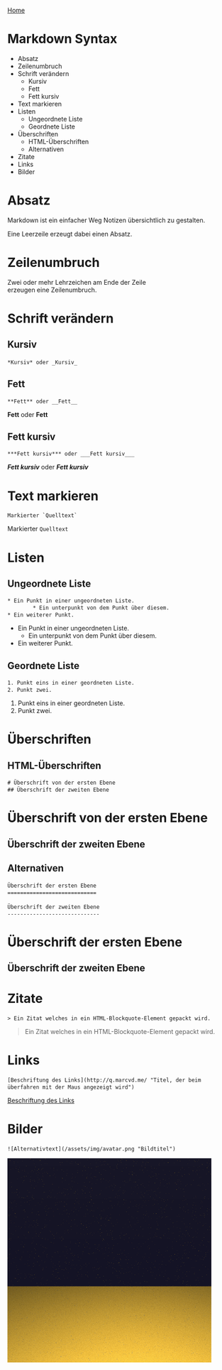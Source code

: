 [Home](http://q.marcvd.me)

# Markdown Syntax

* Absatz
* Zeilenumbruch
* Schrift verändern
    * Kursiv
    * Fett
    * Fett kursiv
* Text markieren
* Listen
    * Ungeordnete Liste
    * Geordnete Liste
* Überschriften
    * HTML-Überschriften
    * Alternativen
* Zitate
* Links
* Bilder

Absatz
======

Markdown ist ein einfacher Weg Notizen übersichtlich zu gestalten.

Eine Leerzeile erzeugt dabei einen Absatz.

Zeilenumbruch
=============

Zwei oder mehr Lehrzeichen am Ende der Zeile  
erzeugen eine Zeilenumbruch.

Schrift verändern
=================

Kursiv
------

`*Kursiv* oder _Kursiv_`

Fett
----

```
**Fett** oder __Fett__
```

**Fett** oder __Fett__

Fett kursiv
-----------

```
***Fett kursiv*** oder ___Fett kursiv___
```

***Fett kursiv*** oder ___Fett kursiv___

Text markieren
==============

```
Markierter `Quelltext`
```

Markierter `Quelltext`

Listen
======

Ungeordnete Liste
-----------------

```
* Ein Punkt in einer ungeordneten Liste.
		* Ein unterpunkt von dem Punkt über diesem.
* Ein weiterer Punkt.
```

* Ein Punkt in einer ungeordneten Liste.
    * Ein unterpunkt von dem Punkt über diesem.
* Ein weiterer Punkt.

Geordnete Liste
---------------

```
1. Punkt eins in einer geordneten Liste.
2. Punkt zwei.
```

1. Punkt eins in einer geordneten Liste.
2. Punkt zwei.

Überschriften
=============

HTML-Überschriften
------------------

```
# Überschrift von der ersten Ebene
## Überschrift der zweiten Ebene
```

# Überschrift von der ersten Ebene
## Überschrift der zweiten Ebene

Alternativen
------------

```
Überschrift der ersten Ebene
============================

Überschrift der zweiten Ebene
-----------------------------
```

Überschrift der ersten Ebene
============================

Überschrift der zweiten Ebene
-----------------------------

Zitate
======

```
> Ein Zitat welches in ein HTML-Blockquote-Element gepackt wird.
```

> Ein Zitat welches in ein HTML-Blockquote-Element gepackt wird.

Links
=====

```
[Beschriftung des Links](http://q.marcvd.me/ "Titel, der beim überfahren mit der Maus angezeigt wird")
```

[Beschriftung des Links](http://q.marcvd.me/ "Titel, der beim überfahren mit der Maus angezeigt wird")

Bilder
======

```
![Alternativtext](/assets/img/avatar.png "Bildtitel")
```

![Alternativtext](/assets/img/avatar.png "Bildtitel")
